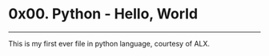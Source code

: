 # 0x00. Python - Hello, World    
 ****************************
This is my first ever file in python language, courtesy of ALX.   
